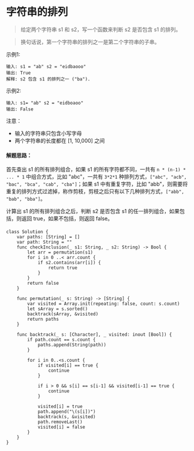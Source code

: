# 字符串的排列

> 给定两个字符串 s1 和 s2，写一个函数来判断 s2 是否包含 s1 的排列。

> 换句话说，第一个字符串的排列之一是第二个字符串的子串。


示例1:

```
输入: s1 = "ab" s2 = "eidbaooo"
输出: True
解释: s2 包含 s1 的排列之一 ("ba").
```

示例2:

```
输入: s1= "ab" s2 = "eidboaoo"
输出: False
```

注意：

- 输入的字符串只包含小写字母
- 两个字符串的长度都在 [1, 10,000] 之间

#### 解题思路：

首先查出 s1 的所有排列组合，如果 s1 的所有字符都不同，一共有 `n * (n-1) * ... * 1` 中组合方式，比如 "abc"，一共有 `3*2*1` 种排列方式，`["abc", "acb", "bac", "bca", "cab", "cba"]`；如果 s1 中有重复字符，比如 "abb"，则需要将重复的排列方式过滤掉，称作剪枝，剪枝之后只有以下几种排列方式，`["abb", "bab", "bba"]`。

计算出 s1 的所有排列组合之后，判断 s2 是否包含 s1 的任一排列组合，如果包括，则返回 true，如果不包括，则返回 false。


#### 

```
class Solution {
    var paths: [String] = []
    var path: String = ""
    func checkInclusion(_ s1: String, _ s2: String) -> Bool {
        let arr = permutation(s1)
        for i in 0 ..< arr.count {
            if s2.contains(arr[i]) {
                return true
            }
        }
        return false
    }
    
    func permutation(_ s: String) -> [String] {
        var visited = Array.init(repeating: false, count: s.count)
        let sArray = s.sorted()
        backtrack(sArray, &visited)
        return paths
    }

    func backtrack(_ s: [Character], _ visited: inout [Bool]) {
        if path.count == s.count {
            paths.append(String(path))
        }

        for i in 0..<s.count {
            if visited[i] == true {
                continue
            }

            if i > 0 && s[i] == s[i-1] && visited[i-1] == true {
                continue
            }

            visited[i] = true
            path.append("\(s[i])")
            backtrack(s, &visited)
            path.removeLast()
            visited[i] = false
        }
    }
}
```